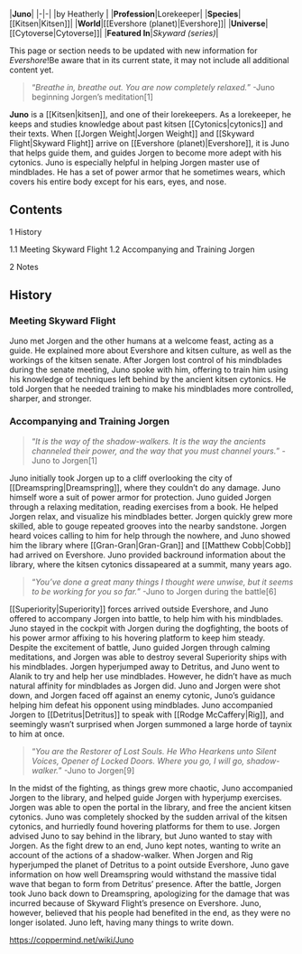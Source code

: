 |**Juno**|
|-|-|
|by  Heatherly |
|**Profession**|Lorekeeper|
|**Species**|[[Kitsen\|Kitsen]]|
|**World**|[[Evershore (planet)\|Evershore]]|
|**Universe**|[[Cytoverse\|Cytoverse]]|
|**Featured In**|*Skyward (series)*|

This page or section needs to be updated with new information for *Evershore*!Be aware that in its current state, it may not include all additional content yet.

>“*Breathe in, breathe out. You are now completely relaxed.*”
\-Juno beginning Jorgen’s meditation[1]


**Juno** is a [[Kitsen\|kitsen]], and one of their lorekeepers. As a lorekeeper, he keeps and studies knowledge about past kitsen [[Cytonics\|cytonics]] and their texts. When [[Jorgen Weight\|Jorgen Weight]] and [[Skyward Flight\|Skyward Flight]] arrive on [[Evershore (planet)\|Evershore]], it is Juno that helps guide them, and guides Jorgen to become more adept with his cytonics. Juno is especially helpful in helping Jorgen master use of mindblades. He has a set of power armor that he sometimes wears, which covers his entire body except for his ears, eyes, and nose.

## Contents

1 History

1.1 Meeting Skyward Flight
1.2 Accompanying and Training Jorgen


2 Notes


## History
### Meeting Skyward Flight
Juno met Jorgen and the other humans at a welcome feast, acting as a guide. He explained more about Evershore and kitsen culture, as well as the workings of the kitsen senate. After Jorgen lost control of his mindblades during the senate meeting, Juno spoke with him, offering to train him using his knowledge of techniques left behind by the ancient kitsen cytonics. He told Jorgen that he needed training to make his mindblades more controlled, sharper, and stronger.

### Accompanying and Training Jorgen
>“*It is the way of the shadow-walkers. It is the way the ancients channeled their power, and the way that you must channel yours.*”
\-Juno to Jorgen[1]


Juno initially took Jorgen up to a cliff overlooking the city of [[Dreamspring\|Dreamspring]], where they couldn’t do any damage. Juno himself wore a suit of power armor for protection. Juno guided Jorgen through a relaxing meditation, reading exercises from a book. He helped Jorgen relax, and visualize his mindblades better. Jorgen quickly grew more skilled, able to gouge repeated grooves into the nearby sandstone. Jorgen heard voices calling to him for help through the nowhere, and Juno showed him the library where [[Gran-Gran\|Gran-Gran]] and [[Matthew Cobb\|Cobb]] had arrived on Evershore. Juno provided backround information about the library, where the kitsen cytonics dissapeared at a summit, many years ago.

>“*You’ve done a great many things I thought were unwise, but it seems to be working for you so far.*”
\-Juno to Jorgen during the battle[6]

[[Superiority\|Superiority]] forces arrived outside Evershore, and Juno offered to accompany Jorgen into battle, to help him with his mindblades. Juno stayed in the cockpit with Jorgen during the dogfighting, the boots of his power armor affixing to his hovering platform to keep him steady. Despite the excitement of battle, Juno guided Jorgen through calming meditations, and Jorgen was able to destroy several Superiority ships with his mindblades. Jorgen hyperjumped away to Detritus, and Juno went to Alanik to try and help her use mindblades. However, he didn’t have as much natural affinity for mindblades as Jorgen did. Juno and Jorgen were shot down, and Jorgen faced off against an enemy cytonic, Juno’s guidance helping him defeat his opponent using mindblades. Juno accompanied Jorgen to [[Detritus\|Detritus]] to speak with [[Rodge McCaffery\|Rig]], and seemingly wasn’t surprised when Jorgen summoned a large horde of taynix to him at once.

>“*You are the Restorer of Lost Souls. He Who Hearkens unto Silent Voices, Opener of Locked Doors. Where you go, I will go, shadow-walker.*”
\-Juno to Jorgen[9]

In the midst of the fighting, as things grew more chaotic, Juno accompanied Jorgen to the library, and helped guide Jorgen with hyperjump exercises. Jorgen was able to open the portal in the library, and free the ancient kitsen cytonics. Juno was completely shocked by the sudden arrival of the kitsen cytonics, and hurriedly found hovering platforms for them to use. Jorgen advised Juno to say behind in the library, but Juno wanted to stay with Jorgen. As the fight drew to an end, Juno kept notes, wanting to write an account of the actions of a shadow-walker. When Jorgen and Rig hyperjumped the planet of Detritus to a point outside Evershore, Juno gave information on how well Dreamspring would withstand the massive tidal wave that began to form from Detritus’ presence.
After the battle, Jorgen took Juno back down to Dreamspring, apologizing for the damage that was incurred because of Skyward Flight’s presence on Evershore. Juno, however, believed that his people had benefited in the end, as they were no longer isolated. Juno left, having many things to write down.



https://coppermind.net/wiki/Juno